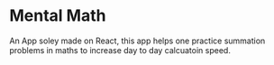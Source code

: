 # Mental Math
An App soley made on React, this app helps one practice summation problems in maths to increase day to day calcuatoin speed. 
